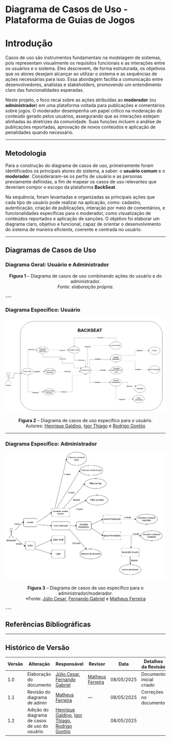 # Diagrama de Casos de Uso - Plataforma de Guias de Jogos

# **Introdução**

Casos de uso são instrumentos fundamentais na modelagem de sistemas, pois representam visualmente os requisitos funcionais e as interações entre os usuários e o sistema. Eles descrevem, de forma estruturada, os objetivos que os atores desejam alcançar ao utilizar o sistema e as sequências de ações necessárias para isso. Essa abordagem facilita a comunicação entre desenvolvedores, analistas e stakeholders, promovendo um entendimento claro das funcionalidades esperadas.

Neste projeto, o foco recai sobre as ações atribuídas ao **moderador** (ou **administrador**) em uma plataforma voltada para publicações e comentários sobre jogos. O moderador desempenha um papel crítico na moderação do conteúdo gerado pelos usuários, assegurando que as interações estejam alinhadas às diretrizes da comunidade. Suas funções incluem a análise de publicações reportadas, aprovação de novos conteúdos e aplicação de penalidades quando necessário.

---

## **Metodologia**

Para a construção do diagrama de casos de uso, primeiramente foram identificados os principais atores do sistema, a saber: o **usuário comum** e o **moderador**. Consideraram-se os perfis de usuário e as personas previamente definidas, a fim de mapear os casos de uso relevantes que deveriam compor o escopo da plataforma **BackSeat**.

Na sequência, foram levantadas e organizadas as principais ações que cada tipo de usuário pode realizar na aplicação, como: cadastro, autenticação, criação de publicações, interação por meio de comentários, e funcionalidades específicas para o moderador, como visualização de conteúdos reportados e aplicação de sanções. O objetivo foi elaborar um diagrama claro, objetivo e funcional, capaz de orientar o desenvolvimento do sistema de maneira eficiente, coerente e centrada no usuário.

---

## **Diagramas de Casos de Uso**

### Diagrama Geral: Usuário e Administrador  


<center>

**Figura 1** – Diagrama de casos de uso combinando ações do usuário e do administrador.  
*Fonte: elaboração própria.*
</center>
---

### Diagrama Específico: Usuário  

![Diagrama Caso De Uso](../Imagens/caso-de-uso-usuario.png)  

<center>

**Figura 2** – Diagrama de casos de uso específico para o usuário.  
Autores: [Henrique Galdino](https://github.com/hgaldino05), [Igor Thiago](https://github.com/Igor-Thiago) e [Rodrigo Gontijo](https://github.com/rodrigogontijoo)
</center>

---

### Diagrama Específico: Administrador  

![Diagrama Caso De Uso](../Imagens/Diagrama_Caso_De_Uso_Admin.jpg)  

<center>


**Figura 3** – Diagrama de casos de uso específico para o administrador/moderador.  
*Fonte: [Júlio Cesar](https://github.com/Julio1099), [Fernando Gabriel](https://github.com/show-dawn) e [Matheus Ferreira](https://github.com/matferreira1)
</center>
---

## **Referências Bibliográficas**
---

## **Histórico de Versão**

| Versão | Alteração                 | Responsável                                                                 | Revisor | Data       | Detalhes da Revisão     |
|--------|---------------------------|------------------------------------------------------------------------------|---------|------------|--------------------------|
| 1.0    | Elaboração do documento   | [Júlio Cesar](https://github.com/Julio1099), [Fernando Gabriel](https://github.com/show-dawn) | [Matheus Ferreira](https://github.com/matferreira1) | 08/05/2025 | Documento inicial criado |
| 1.1    | Revisão do diagrama de admin   | [Matheus Ferreira](https://github.com/matferreira1) | —       | 08/05/2025 | Correções no documento |
| 1.2    | Adição do diagrama de casos de uso do usuário.    | [Henrique Galdino](https://github.com/hgaldino05), [Igor Thiago](https://github.com/Igor-Thiago), [Rodrigo Gontijo](https://github.com/rodrigogontijoo) |  | 08/05/2025 | |
